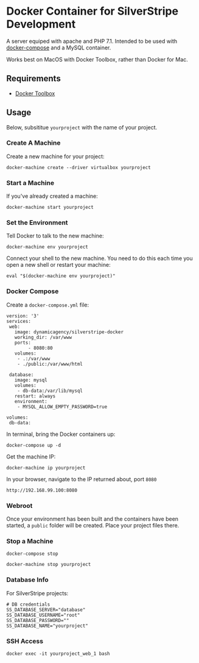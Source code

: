 # Docker Container for SilverStripe Development

A server equiped with apache and PHP 7.1. Intended to be used with [docker-compose](http://github.com/dynamic/silverstripe-docker-compose) and a MySQL container.

Works best on MacOS with Docker Toolbox, rather than Docker for Mac.

## Requirements


- [Docker Toolbox](https://www.docker.com/products/docker-toolbox/)


## Usage

Below, subsititue `yourproject` with the name of your project.

### Create A Machine

Create a new machine for your project:

`docker-machine create --driver virtualbox yourproject`

### Start a Machine

If you've already created a machine:

`docker-machine start yourproject`

### Set the Environment

Tell Docker to talk to the new machine:

`docker-machine env yourproject`

Connect your shell to the new machine. You need to do this each time you open a new shell or restart your machine:

`eval "$(docker-machine env yourproject)"`

### Docker Compose

Create a `docker-compose.yml` file:

```
version: '3'
services:
 web:
   image: dynamicagency/silverstripe-docker
   working_dir: /var/www
   ports:
        - 8080:80
   volumes:
    - .:/var/www
    - ./public:/var/www/html

 database:
   image: mysql
   volumes:
    - db-data:/var/lib/mysql
   restart: always
   environment:
    - MYSQL_ALLOW_EMPTY_PASSWORD=true

volumes:
 db-data:
```

In terminal, bring the Docker containers up:

`docker-compose up -d`

Get the machine IP:

`docker-machine ip yourproject`

In your browser, navigate to the IP returned about, port `8080`

`http://192.168.99.100:8080`

### Webroot

Once your environment has been built and the containers have been started, a `public` folder will be created. Place your project files there.

### Stop a Machine

`docker-compose stop`

`docker-machine stop yourproject`

### Database Info

For SilverStripe projects:

```
# DB credentials
SS_DATABASE_SERVER="database"
SS_DATABASE_USERNAME="root"
SS_DATABASE_PASSWORD=""
SS_DATABASE_NAME="yourproject"
```

### SSH Access

`docker exec -it yourproject_web_1 bash`